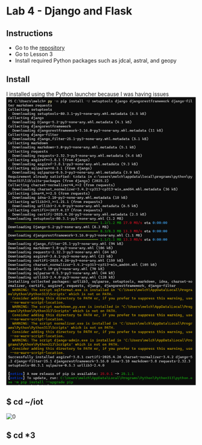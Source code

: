 # Lab 4 - Django and Flask

## Instructions

- Go to the [repository](https://github.com/kevinwlu/iot) 
- Go to Lesson 3
- Install required Python packages such as jdcal, astral, and geopy

## Install
I installed using the Python launcher because I was having issues
![0](install.png)

## $ cd ~/iot
![0](0.png)

## $ cd *3
